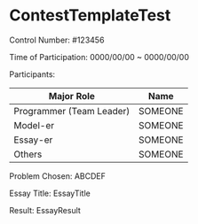 # ContestTemplateTest

Control Number: #123456

Time of Participation: 0000/00/00 ~ 0000/00/00

Participants:

| Major Role | Name |
| - | - |
| Programmer (Team Leader) | SOMEONE |
| Model-er | SOMEONE |
| Essay-er | SOMEONE |
| Others | SOMEONE |

Problem Chosen: ABCDEF

Essay Title: EssayTitle

Result: EssayResult
